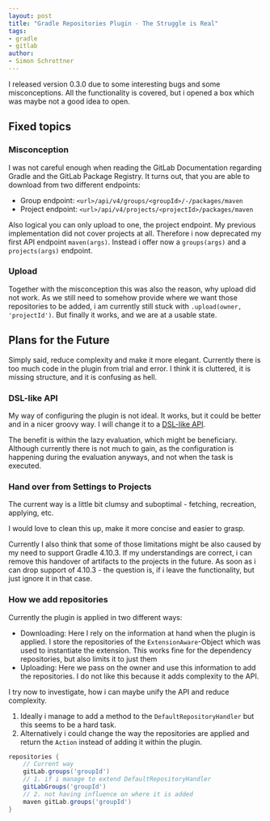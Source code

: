 ```yaml
---
layout: post
title: "Gradle Repositories Plugin - The Struggle is Real"
tags: 
- gradle
- gitlab
author:
- Simon Schrottner
---
```


I released version 0.3.0 due to some interesting bugs and some misconceptions.
All the functionality is covered, but i opened a box which was maybe not a good idea to open.

## Fixed topics

### Misconception

I was not careful enough when reading the GitLab Documentation regarding Gradle and the GitLab Package Registry.
It turns out, that you are able to download from two different endpoints:

- Group endpoint:
    `<url>/api/v4/groups/<groupId>/-/packages/maven`
- Project endpoint:
    `<url>/api/v4/projects/<projectId>/packages/maven`

Also logical you can only upload to one, the project endpoint.
My previous implementation did not cover projects at all.
Therefore i now deprecated my first API endpoint `maven(args)`.
Instead i offer now a `groups(args)` and a `projects(args)` endpoint.

### Upload

Together with the misconception this was also the reason, why upload did not work.
As we still need to somehow provide where we want those repositories to be added, i am currently still stuck with `.upload(owner, 'projectId')`.
But finally it works, and we are at a usable state.

## Plans for the Future

Simply said, reduce complexity and make it more elegant.
Currently there is too much code in the plugin from trial and error.
I think it is cluttered, it is missing structure, and it is confusing as hell.

### DSL-like API

My way of configuring the plugin is not ideal.
It works, but it could be better and in a nicer groovy way.
I will change it to a [DSL-like API](https://docs.gradle.org/current/userguide/implementing_gradle_plugins.html#modeling_dsl_like_apis).

The benefit is within the lazy evaluation, which might be beneficiary.
Although currently there is not much to gain, as the configuration is happening during the evaluation anyways, and not when the task is executed.

### Hand over from Settings to Projects

The current way is a little bit clumsy and suboptimal - fetching, recreation, applying, etc.

I would love to clean this up, make it more concise and easier to grasp.

Currently I also think that some of those limitations might be also caused by my need to support Gradle 4.10.3.
If my understandings are correct, i can remove this handover of artifacts to the projects in the future.
As soon as i can drop support of 4.10.3 - the question is, if i leave the functionality, but just ignore it in that case.

### How we add repositories

Currently the plugin is applied in two different ways:

- Downloading:
    Here I rely on the information at hand when the plugin is applied.
    I store the repositories of the `ExtensionAware`-Object which was used to instantiate the extension.
    This works fine for the dependency repositories, but also limits it to just them
- Uploading:
    Here we pass on the owner and use this information to add the repositories.
    I do not like this because it adds complexity to the API.

I try now to investigate, how i can maybe unify the API and reduce complexity.

1. Ideally i manage to add a method to the `DefaultRepositoryHandler` but this seems to be a hard task.
2. Alternatively i could change the way the repositories are applied and return the `Action` instead of adding it within the plugin.

```groovy
repositories {
    // Current way
    gitLab.groups('groupId')
    // 1. if i manage to extend DefaultRepositoryHandler
    gitLabGroups('groupId')
    // 2. not having influence on where it is added
    maven gitLab.groups('groupId')
}
```
